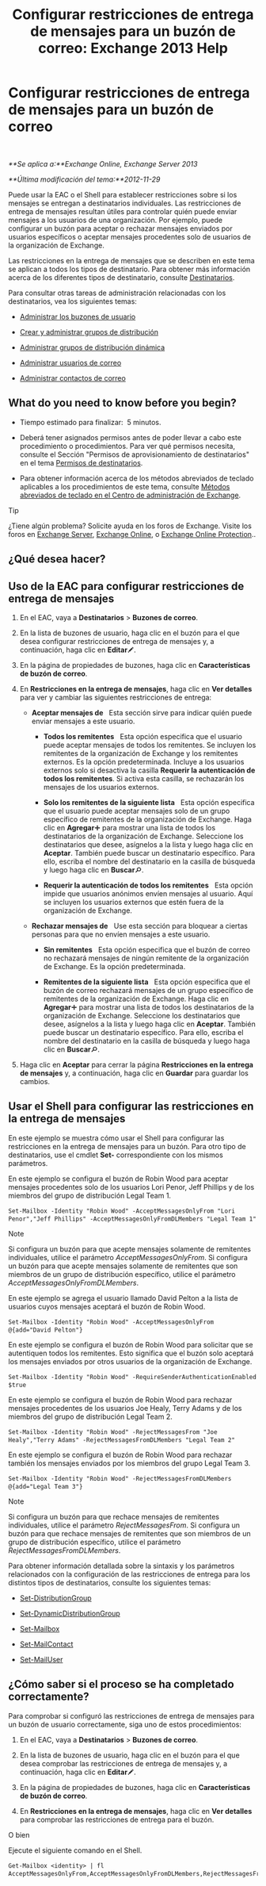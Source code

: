 ﻿---
title: 'Configurar restricciones de entrega de mensajes para un buzón de correo: Exchange 2013 Help'
TOCTitle: Configurar restricciones de entrega de mensajes para un buzón de correo
ms:assetid: c4b8b89f-3dbe-4cb8-8839-9a4e8067e00c
ms:mtpsurl: https://technet.microsoft.com/es-es/library/Bb397214(v=EXCHG.150)
ms:contentKeyID: 50556880
ms.date: 04/23/2018
mtps_version: v=EXCHG.150
ms.translationtype: HT
---

# Configurar restricciones de entrega de mensajes para un buzón de correo

 

_**Se aplica a:**Exchange Online, Exchange Server 2013_

_**Última modificación del tema:**2012-11-29_

Puede usar la EAC o el Shell para establecer restricciones sobre si los mensajes se entregan a destinatarios individuales. Las restricciones de entrega de mensajes resultan útiles para controlar quién puede enviar mensajes a los usuarios de una organización. Por ejemplo, puede configurar un buzón para aceptar o rechazar mensajes enviados por usuarios específicos o aceptar mensajes procedentes solo de usuarios de la organización de Exchange.

Las restricciones en la entrega de mensajes que se describen en este tema se aplican a todos los tipos de destinatario. Para obtener más información acerca de los diferentes tipos de destinatario, consulte [Destinatarios](recipients-exchange-2013-help.md).

Para consultar otras tareas de administración relacionadas con los destinatarios, vea los siguientes temas:

  - [Administrar los buzones de usuario](manage-user-mailboxes-exchange-2013-help.md)

  - [Crear y administrar grupos de distribución](create-and-manage-distribution-groups-exchange-2013-help.md)

  - [Administrar grupos de distribución dinámica](manage-dynamic-distribution-groups-exchange-2013-help.md)

  - [Administrar usuarios de correo](manage-mail-users-exchange-2013-help.md)

  - [Administrar contactos de correo](manage-mail-contacts-exchange-2013-help.md)

## What do you need to know before you begin?

  - Tiempo estimado para finalizar:  5 minutos.

  - Deberá tener asignados permisos antes de poder llevar a cabo este procedimiento o procedimientos. Para ver qué permisos necesita, consulte el Sección "Permisos de aprovisionamiento de destinatarios" en el tema [Permisos de destinatarios](recipients-permissions-exchange-2013-help.md).

  - Para obtener información acerca de los métodos abreviados de teclado aplicables a los procedimientos de este tema, consulte [Métodos abreviados de teclado en el Centro de administración de Exchange](keyboard-shortcuts-in-the-exchange-admin-center-exchange-online-protection-help.md).


> [!TIP]
> ¿Tiene algún problema? Solicite ayuda en los foros de Exchange. Visite los foros en <A href="https://go.microsoft.com/fwlink/p/?linkid=60612">Exchange Server</A>, <A href="https://go.microsoft.com/fwlink/p/?linkid=267542">Exchange Online</A>, o <A href="https://go.microsoft.com/fwlink/p/?linkid=285351">Exchange Online Protection</A>..



## ¿Qué desea hacer?

## Uso de la EAC para configurar restricciones de entrega de mensajes

1.  En el EAC, vaya a **Destinatarios** \> **Buzones de correo**.

2.  En la lista de buzones de usuario, haga clic en el buzón para el que desea configurar restricciones de entrega de mensajes y, a continuación, haga clic en **Editar**![Icono Editar](images/Bb124582.6f53ccb2-1f13-4c02-bea0-30690e6ea71d(EXCHG.150).gif "Icono Editar").

3.  En la página de propiedades de buzones, haga clic en **Características de buzón de correo**.

4.  En **Restricciones en la entrega de mensajes**, haga clic en **Ver detalles** para ver y cambiar las siguientes restricciones de entrega:
    
      - **Aceptar mensajes de**   Esta sección sirve para indicar quién puede enviar mensajes a este usuario.
        
          - **Todos los remitentes**   Esta opción especifica que el usuario puede aceptar mensajes de todos los remitentes. Se incluyen los remitentes de la organización de Exchange y los remitentes externos. Es la opción predeterminada. Incluye a los usuarios externos solo si desactiva la casilla **Requerir la autenticación de todos los remitentes**. Si activa esta casilla, se rechazarán los mensajes de los usuarios externos.
        
          - **Solo los remitentes de la siguiente lista**   Esta opción especifica que el usuario puede aceptar mensajes solo de un grupo específico de remitentes de la organización de Exchange. Haga clic en **Agregar**![Agregar icono](images/JJ218640.c1e75329-d6d7-4073-a27d-498590bbb558(EXCHG.150).gif "Agregar icono") para mostrar una lista de todos los destinatarios de la organización de Exchange. Seleccione los destinatarios que desee, asígnelos a la lista y luego haga clic en **Aceptar**. También puede buscar un destinatario específico. Para ello, escriba el nombre del destinatario en la casilla de búsqueda y luego haga clic en **Buscar**![icono de Buscar](images/Dn750895.773574d0-9b92-4cab-9f6b-81532c7418b9(EXCHG.150).gif "icono de Buscar").
        
          - **Requerir la autenticación de todos los remitentes**   Esta opción impide que usuarios anónimos envíen mensajes al usuario. Aquí se incluyen los usuarios externos que estén fuera de la organización de Exchange.
    
      - **Rechazar mensajes de**   Use esta sección para bloquear a ciertas personas para que no envíen mensajes a este usuario.
        
          - **Sin remitentes**   Esta opción especifica que el buzón de correo no rechazará mensajes de ningún remitente de la organización de Exchange. Es la opción predeterminada.
        
          - **Remitentes de la siguiente lista**   Esta opción especifica que el buzón de correo rechazará mensajes de un grupo específico de remitentes de la organización de Exchange. Haga clic en **Agregar**![Agregar icono](images/JJ218640.c1e75329-d6d7-4073-a27d-498590bbb558(EXCHG.150).gif "Agregar icono") para mostrar una lista de todos los destinatarios de la organización de Exchange. Seleccione los destinatarios que desee, asígnelos a la lista y luego haga clic en **Aceptar**. También puede buscar un destinatario específico. Para ello, escriba el nombre del destinatario en la casilla de búsqueda y luego haga clic en **Buscar**![icono de Buscar](images/Dn750895.773574d0-9b92-4cab-9f6b-81532c7418b9(EXCHG.150).gif "icono de Buscar").

5.  Haga clic en **Aceptar** para cerrar la página **Restricciones en la entrega de mensajes** y, a continuación, haga clic en **Guardar** para guardar los cambios.

## Usar el Shell para configurar las restricciones en la entrega de mensajes

En este ejemplo se muestra cómo usar el Shell para configurar las restricciones en la entrega de mensajes para un buzón. Para otro tipo de destinatarios, use el cmdlet **Set-** correspondiente con los mismos parámetros.

En este ejemplo se configura el buzón de Robin Wood para aceptar mensajes procedentes solo de los usuarios Lori Penor, Jeff Phillips y de los miembros del grupo de distribución Legal Team 1.

    Set-Mailbox -Identity "Robin Wood" -AcceptMessagesOnlyFrom "Lori Penor","Jeff Phillips" -AcceptMessagesOnlyFromDLMembers "Legal Team 1"


> [!NOTE]
> Si configura un buzón para que acepte mensajes solamente de remitentes individuales, utilice el parámetro <EM>AcceptMessagesOnlyFrom</EM>. Si configura un buzón para que acepte mensajes solamente de remitentes que son miembros de un grupo de distribución específico, utilice el parámetro <EM>AcceptMessagesOnlyFromDLMembers</EM>.



En este ejemplo se agrega el usuario llamado David Pelton a la lista de usuarios cuyos mensajes aceptará el buzón de Robin Wood.

    Set-Mailbox -Identity "Robin Wood" -AcceptMessagesOnlyFrom @{add="David Pelton"}

En este ejemplo se configura el buzón de Robin Wood para solicitar que se autentiquen todos los remitentes. Esto significa que el buzón solo aceptará los mensajes enviados por otros usuarios de la organización de Exchange.

    Set-Mailbox -Identity "Robin Wood" -RequireSenderAuthenticationEnabled $true

En este ejemplo se configura el buzón de Robin Wood para rechazar mensajes procedentes de los usuarios Joe Healy, Terry Adams y de los miembros del grupo de distribución Legal Team 2.

    Set-Mailbox -Identity "Robin Wood" -RejectMessagesFrom "Joe Healy","Terry Adams" -RejectMessagesFromDLMembers "Legal Team 2"

En este ejemplo se configura el buzón de Robin Wood para rechazar también los mensajes enviados por los miembros del grupo Legal Team 3.

    Set-Mailbox -Identity "Robin Wood" -RejectMessagesFromDLMembers @{add="Legal Team 3"}


> [!NOTE]
> Si configura un buzón para que rechace mensajes de remitentes individuales, utilice el parámetro <EM>RejectMessagesFrom</EM>. Si configura un buzón para que rechace mensajes de remitentes que son miembros de un grupo de distribución específico, utilice el parámetro <EM>RejectMessagesFromDLMembers</EM>.



Para obtener información detallada sobre la sintaxis y los parámetros relacionados con la configuración de las restricciones de entrega para los distintos tipos de destinatarios, consulte los siguientes temas:

  - [Set-DistributionGroup](https://technet.microsoft.com/es-es/library/bb124955\(v=exchg.150\))

  - [Set-DynamicDistributionGroup](https://technet.microsoft.com/es-es/library/bb123796\(v=exchg.150\))

  - [Set-Mailbox](https://technet.microsoft.com/es-es/library/bb123981\(v=exchg.150\))

  - [Set-MailContact](https://technet.microsoft.com/es-es/library/aa995950\(v=exchg.150\))

  - [Set-MailUser](https://technet.microsoft.com/es-es/library/aa995971\(v=exchg.150\))

## ¿Cómo saber si el proceso se ha completado correctamente?

Para comprobar si configuró las restricciones de entrega de mensajes para un buzón de usuario correctamente, siga uno de estos procedimientos:

1.  En el EAC, vaya a **Destinatarios** \> **Buzones de correo**.

2.  En la lista de buzones de usuario, haga clic en el buzón para el que desea comprobar las restricciones de entrega de mensajes y, a continuación, haga clic en **Editar**![Icono Editar](images/Bb124582.6f53ccb2-1f13-4c02-bea0-30690e6ea71d(EXCHG.150).gif "Icono Editar").

3.  En la página de propiedades de buzones, haga clic en **Características de buzón de correo**.

4.  En **Restricciones en la entrega de mensajes**, haga clic en **Ver detalles** para comprobar las restricciones de entrega para el buzón.

O bien

Ejecute el siguiente comando en el Shell.

    Get-Mailbox <identity> | fl AcceptMessagesOnlyFrom,AcceptMessagesOnlyFromDLMembers,RejectMessagesFrom,RejectMessagesFromDLMembers,RequireSenderAuthenticationEnabled

